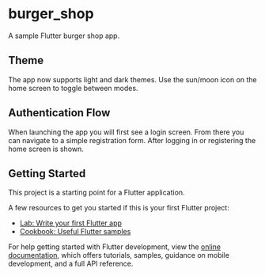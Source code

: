 # burger_shop

A sample Flutter burger shop app.

## Theme

The app now supports light and dark themes. Use the sun/moon icon on the home
screen to toggle between modes.

## Authentication Flow

When launching the app you will first see a login screen. From there you can
navigate to a simple registration form. After logging in or registering the home
screen is shown.

## Getting Started

This project is a starting point for a Flutter application.

A few resources to get you started if this is your first Flutter project:

- [Lab: Write your first Flutter app](https://docs.flutter.dev/get-started/codelab)
- [Cookbook: Useful Flutter samples](https://docs.flutter.dev/cookbook)

For help getting started with Flutter development, view the
[online documentation](https://docs.flutter.dev/), which offers tutorials,
samples, guidance on mobile development, and a full API reference.
